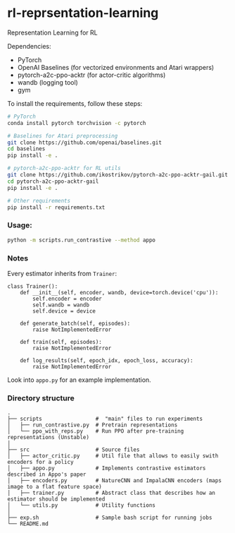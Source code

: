 # rl-reprsentation-learning
Representation Learning for RL

Dependencies: 
* PyTorch 
* OpenAI Baselines (for vectorized environments and Atari wrappers)
* pytorch-a2c-ppo-acktr (for actor-critic algorithms)
* wandb (logging tool)
* gym

To install the requirements, follow these steps:
```bash
# PyTorch
conda install pytorch torchvision -c pytorch

# Baselines for Atari preprocessing
git clone https://github.com/openai/baselines.git
cd baselines
pip install -e .

# pytorch-a2c-ppo-acktr for RL utils
git clone https://github.com/ikostrikov/pytorch-a2c-ppo-acktr-gail.git
cd pytorch-a2c-ppo-acktr-gail
pip install -e .

# Other requirements
pip install -r requirements.txt
```

### Usage: 
```bash
python -m scripts.run_contrastive --method appo
```

### Notes

Every estimator inherits from `Trainer`:
```
class Trainer():
    def __init__(self, encoder, wandb, device=torch.device('cpu')):
        self.encoder = encoder
        self.wandb = wandb
        self.device = device

    def generate_batch(self, episodes):
        raise NotImplementedError

    def train(self, episodes):
        raise NotImplementedError

    def log_results(self, epoch_idx, epoch_loss, accuracy):
        raise NotImplementedError
```
Look into `appo.py` for an example implementation.

### Directory structure

    .
    ├── scripts                 #  "main" files to run experiments
    │   ├── run_contrastive.py  # Pretrain representations 
    │   └── ppo_with_reps.py    # Run PPO after pre-training representations (Unstable)        
    │
    ├── src                     # Source files
    │   ├── actor_critic.py     # Util file that allows to easily swith encoders for a policy 
    │   ├── appo.py             # Implements contrastive estimators described in Appo's paper
    │   ├── encoders.py         # NatureCNN and ImpalaCNN encoders (maps image to a flat feature space) 
    │   ├── trainer.py          # Abstract class that describes how an estimator should be implemented
    │   └── utils.py            # Utility functions
    │
    ├── exp.sh                  # Sample bash script for running jobs
    └── README.md